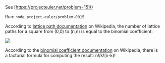 See [https://projecteuler.net/problem=15]()

Run: `node project-euler/problem-0015`

According to [lattice path documentation](https://en.wikipedia.org/wiki/Lattice_path#Combinations_and_NE_lattice_paths) on Wikipedia, the number of lattice paths for a square from (0,0) to (n,n) is equal to the binomial coefficient:

![](https://wikimedia.org/api/rest_v1/media/math/render/svg/c68d1aa53f0ebecc1b82a4eaff9a3963c3b35e35)

According to the [binomial coefficient documentation](https://en.wikipedia.org/wiki/Binomial_coefficient#Factorial_formula) on Wikipedia, there is a factorial formula for computing the result: n!/k!(n-k)!